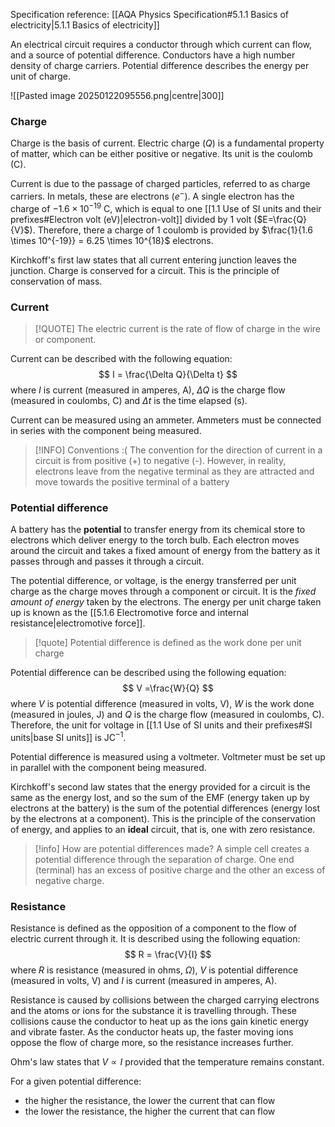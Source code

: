 Specification reference: [[AQA Physics Specification#5.1.1 Basics of electricity|5.1.1 Basics of electricity]]

An electrical circuit requires a conductor through which current can flow, and a source of potential difference. Conductors have a high number density of charge carriers. Potential difference describes the energy per unit of charge.

![[Pasted image 20250122095556.png|centre|300]]
### Charge

Charge is the basis of current. Electric charge ($Q$) is a fundamental property of matter, which can be either positive or negative. Its unit is the coulomb (C).

Current is due to the passage of charged particles, referred to as charge carriers. In metals, these are electrons ($e^{-}$). A single electron has the charge of $-1.6 \times 10^{-19}$ C, which is equal to one [[1.1 Use of SI units and their prefixes#Electron volt (eV)|electron-volt]] divided by 1 volt ($E=\frac{Q}{V}$). Therefore, there a charge of 1 coulomb is provided by $\frac{1}{1.6 \times 10^{-19}} = 6.25 \times 10^{18}$ electrons. 

Kirchkoff's first law states that all current entering junction leaves the junction. Charge is conserved for a circuit. This is the principle of conservation of mass.
### Current
>[!QUOTE] The electric current is the rate of flow of charge in the wire or component.

Current can be described with the following equation:
$$
I = \frac{\Delta Q}{\Delta t}
$$
where $I$ is current (measured in amperes, A), $\Delta Q$ is the charge flow (measured in coulombs, C) and $\Delta t$ is the time elapsed (s).

Current can be measured using an ammeter. Ammeters must be connected in series with the component being measured.

>[!INFO] Conventions :(
>The convention for the direction of current in a circuit is from positive (+) to negative (-). However, in reality, electrons leave from the negative terminal as they are attracted and move towards the positive terminal of a battery
### Potential difference
A battery has the **potential** to transfer energy from its chemical store to electrons which deliver energy to the torch bulb. Each electron moves around the circuit and takes a fixed amount of energy from the battery as it passes through and passes it through a circuit.

The potential difference, or voltage, is the energy transferred per unit charge as the charge moves through a component or circuit. It is the *fixed amount of energy* taken by the electrons. The energy per unit charge taken up is known as the [[5.1.6 Electromotive force and internal resistance|electromotive force]].

>[!quote] Potential difference is defined as the work done per unit charge

Potential difference can be described using the following equation:
$$
V =\frac{W}{Q}
$$
where $V$ is potential difference (measured in volts, V), $W$ is the work done (measured in joules, J) and $Q$ is the charge flow (measured in coulombs, C). Therefore, the unit for voltage in [[1.1 Use of SI units and their prefixes#SI units|base SI units]] is $\text{JC}^{-1}$.

Potential difference is measured using a voltmeter. Voltmeter must be set up in parallel with the component being measured.

Kirchkoff's second law states that the energy provided for a circuit is the same as the energy lost, and so the sum of the EMF (energy taken up by electrons at the battery) is the sum of the potential differences (energy lost by the electrons at a component). This is the principle of the conservation of energy, and applies to an **ideal** circuit, that is, one with zero resistance.

>[!info] How are potential differences made?
>A simple cell creates a potential difference through the separation of charge. One end (terminal) has an excess of positive charge and the other an excess of negative charge.
### Resistance
Resistance is defined as the opposition of a component to the flow of electric current through it. It is described using the following equation:
$$
R = \frac{V}{I}
$$
where $R$ is resistance (measured in ohms, $\Omega$), $V$ is potential difference (measured in volts, V) and $I$ is current (measured in amperes, A).

Resistance is caused by collisions between the charged carrying electrons and the atoms or ions for the substance it is travelling through. These collisions cause the conductor to heat up as the ions gain kinetic energy and vibrate faster.  As the conductor heats up, the faster moving ions oppose the flow of charge more, so the resistance increases further.

Ohm's law states that $V \propto I$ provided that the temperature remains constant.

For a given potential difference:
- the higher the resistance, the lower the current that can flow
- the lower the resistance, the higher the current that can flow